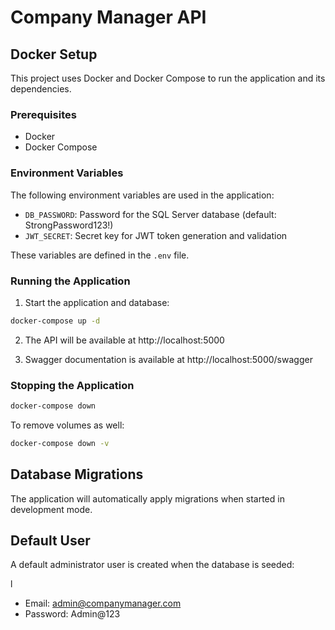 # Company Manager API

## Docker Setup

This project uses Docker and Docker Compose to run the application and its dependencies.

### Prerequisites

- Docker
- Docker Compose

### Environment Variables

The following environment variables are used in the application:

- `DB_PASSWORD`: Password for the SQL Server database (default: StrongPassword123!)
- `JWT_SECRET`: Secret key for JWT token generation and validation

These variables are defined in the `.env` file.

### Running the Application

1. Start the application and database:

```bash
docker-compose up -d
```

2. The API will be available at http://localhost:5000

3. Swagger documentation is available at http://localhost:5000/swagger

### Stopping the Application

```bash
docker-compose down
```

To remove volumes as well:

```bash
docker-compose down -v
```

## Database Migrations

The application will automatically apply migrations when started in development mode.

## Default User

A default administrator user is created when the database is seeded:


l
- Email: admin@companymanager.com
- Password: Admin@123
